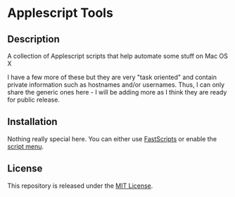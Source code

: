 # Applescript Tools

## Description

A collection of Applescript scripts that help automate some stuff on Mac OS X

I have a few more of these but they are very "task oriented" and contain private
information such as hostnames and/or usernames. Thus, I can only share the
generic ones here - I will be adding more as I think they are ready for public
release.

## Installation

Nothing really special here. You can either use [FastScripts](https://red-sweater.com/fastscripts/)
or enable the [script menu](https://developer.apple.com/library/archive/documentation/LanguagesUtilities/Conceptual/MacAutomationScriptingGuide/UsetheSystem-WideScriptMenu.html).

## License

This repository is released under the [MIT License](http://www.opensource.org/licenses/MIT).
